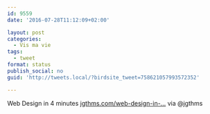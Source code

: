 ```yaml
---
id: 9559
date: '2016-07-28T11:12:09+02:00'

layout: post
categories:
  - Vis ma vie
tags:
  - tweet
format: status
publish_social: no
guid: 'http://tweets.local/?birdsite_tweet=758621057993572352'

---
```


Web Design in 4 minutes [jgthms.com/web-design-in-…](http://jgthms.com/web-design-in-4-minutes/) via @jgthms
